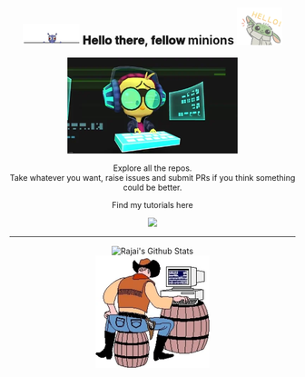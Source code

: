 <div align="center">
<h2> <img src="https://github.com/Rajaikumar-iOSDev/Rajaikumar-iOSDev/blob/main/tenor-2.gif" width="100px"> 𝐇𝐞𝐥𝐥𝐨 𝐭𝐡𝐞𝐫𝐞, 𝐟𝐞𝐥𝐥𝐨𝐰 minions <img src="https://github.com/Rajaikumar-iOSDev/Rajaikumar-iOSDev/blob/main/tenor.gif" width="80px"></h2>
</div>

<div align="center" width="50">

<img src="https://github.com/Rajaikumar-iOSDev/Rajaikumar-iOSDev/blob/main/giphy.webp" alt="Welcome!" width="300"/>

</div>

<div align="center">

Explore all the repos. <br>
Take whatever you want, raise issues and submit PRs if you think something could be better. <br>

Find my tutorials here <br>


<a href="https://rajaikumar.medium.com"><img src="https://img.shields.io/badge/medium-%2312100E.svg?&style=for-the-badge&logo=medium&logoColor=white" height=50></a> 

---
<img align="center" src="https://github-readme-stats.vercel.app/api?username=Rajaikumar-iOSDev&include_all_commits=true&count_private=true&show_icons=true&line_height=20&title_color=7A7ADB&icon_color=2234AE&text_color=D3D3D3&bg_color=0,000000,130F40" alt="Rajai's Github Stats">

<div align="center" width="50">

<img src="https://github.com/Rajaikumar-iOSDev/Rajaikumar-iOSDev/blob/main/giphy-2.webp" alt="Welcome!" width="200"/>

</div>

<!--
**Rajaikumar-iOSDev/Rajaikumar-iOSDev** is a ✨ _special_ ✨ repository because its `README.md` (this file) appears on your GitHub profile.

Here are some ideas to get you started:

- 🔭 I’m currently working on ...
- 🌱 I’m currently learning ...
- 👯 I’m looking to collaborate on ...
- 🤔 I’m looking for help with ...
- 💬 Ask me about ...
- 📫 How to reach me: ...
- 😄 Pronouns: ...
- ⚡ Fun fact: ...
-->
